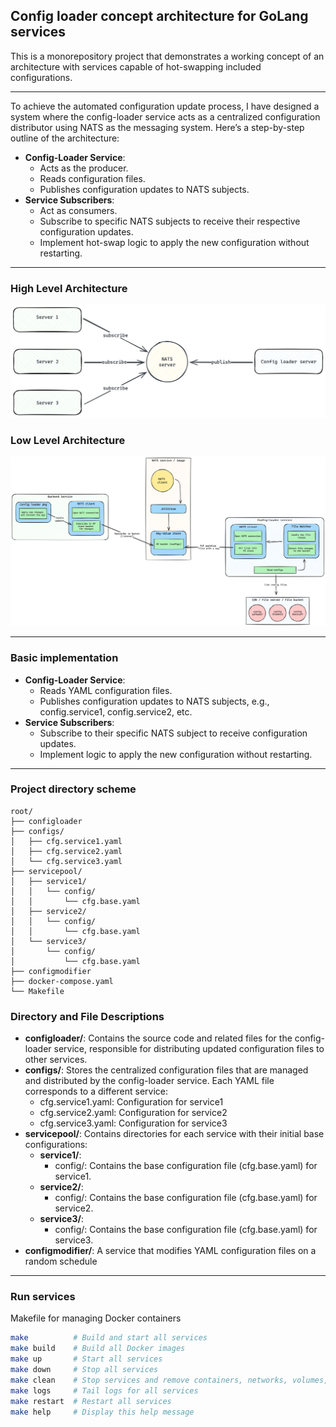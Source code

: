 ## Config loader concept architecture for GoLang services

This is a monorepository project that demonstrates a working concept of an architecture with services capable of hot-swapping included configurations.
___
To achieve the automated configuration update process, I have designed a system where the config-loader service acts as a centralized configuration distributor using NATS as the messaging system. Here’s a step-by-step outline of the architecture:

* **Config-Loader Service**:
  - Acts as the producer.
  - Reads configuration files.
  - Publishes configuration updates to NATS subjects.
* **Service Subscribers**:
  - Act as consumers.
  - Subscribe to specific NATS subjects to receive their respective configuration updates.
  - Implement hot-swap logic to apply the new configuration without restarting.
___
### High Level Architecture
![image](high-level-architecture.png)

### Low Level Architecture
![image](low-level-architecture.png)
___
### Basic implementation
* **Config-Loader Service**:
  - Reads YAML configuration files.
  - Publishes configuration updates to NATS subjects, e.g., config.service1, config.service2, etc.
* **Service Subscribers**:
  - Subscribe to their specific NATS subject to receive configuration updates.
  - Implement logic to apply the new configuration without restarting.
___
### Project directory scheme
```
root/
├── configloader
├── configs/
│   ├── cfg.service1.yaml
│   ├── cfg.service2.yaml
│   └── cfg.service3.yaml
├── servicepool/
│   ├── service1/
│   │   └── config/
│   │       └── cfg.base.yaml
│   ├── service2/
│   │   └── config/
│   │       └── cfg.base.yaml
│   └── service3/
│       └── config/
│           └── cfg.base.yaml
├── configmodifier
├── docker-compose.yaml
└── Makefile
```

### Directory and File Descriptions
* **configloader/**: Contains the source code and related files for the config-loader service, responsible for distributing updated configuration files to other services.
* **configs/**: Stores the centralized configuration files that are managed and distributed by the config-loader service. Each YAML file corresponds to a different service:
  - cfg.service1.yaml: Configuration for service1
  - cfg.service2.yaml: Configuration for service2
  - cfg.service3.yaml: Configuration for service3
* **servicepool/**: Contains directories for each service with their initial base configurations:
  - **service1/**:
    - config/: Contains the base configuration file (cfg.base.yaml) for service1.
  - **service2/**:
    - config/: Contains the base configuration file (cfg.base.yaml) for service2.
  - **service3/**:
    - config/: Contains the base configuration file (cfg.base.yaml) for service3.
* **configmodifier/**: A service that modifies YAML configuration files on a random schedule

___
### Run services
Makefile for managing Docker containers

```bash
make          # Build and start all services
make build    # Build all Docker images
make up       # Start all services
make down     # Stop all services
make clean    # Stop services and remove containers, networks, volumes, and images
make logs     # Tail logs for all services
make restart  # Restart all services
make help     # Display this help message
```
